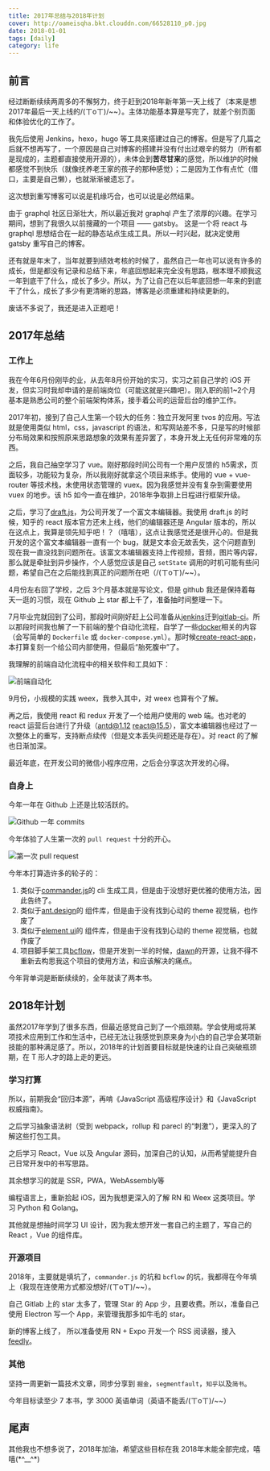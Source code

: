 ```yaml
---
title: 2017年总结与2018年计划
cover: http://oameisqha.bkt.clouddn.com/66528110_p0.jpg
date: 2018-01-01
tags: [daily]
category: life
---
```


## 前言

经过断断续续两周多的不懈努力，终于赶到2018年新年第一天上线了（本来是想2017年最后一天上线的/(ㄒoㄒ)/~~）。主体功能基本算是写完了，就差个别页面和体验优化的工作了。

我先后使用 Jenkins，hexo，hugo 等工具来搭建过自己的博客。但是写了几篇之后就不想再写了，一个原因是自己对博客的搭建并没有付出过艰辛的努力（所有都是现成的，主题都直接使用开源的），未体会到**苦尽甘来**的感觉，所以维护的时候都感觉不到快乐（就像抚养老王家的孩子的那种感觉）；二是因为工作有点忙（借口，主要是自己懒），也就渐渐被遗忘了。

这次想到重写博客可以说是机缘巧合，也可以说是必然结果。

由于 graphql 社区日渐壮大，所以最近我对 graphql 产生了浓厚的兴趣。在学习期间，想到了我很久以前搜藏的一个项目 —— gatsby。 这是一个将 react 与 graphql 思想结合在一起的静态站点生成工具。所以一时兴起，就决定使用 gatsby 重写自己的博客。

还有就是年末了，当年就要到绩效考核的时候了，虽然自己一年也可以说有许多的成长，但是都没有记录和总结下来，年底回想起来完全没有思路，根本理不顺我这一年到底干了什么，成长了多少。所以，为了让自己在以后年底回想一年来的到底干了什么，成长了多少有更清晰的思路，博客是必须重建和持续更新的。

废话不多说了，我还是进入正题吧！


## 2017年总结

### 工作上

我在今年6月份刚毕的业，从去年8月份开始的实习，实习之前自己学的 iOS 开发，但实习时我却申请的是前端岗位（可能这就是兴趣吧）。刚入职的前1~2个月基本是熟悉公司的整个前端架构体系，接手着公司的运营后台的维护工作。

2017年初，接到了自己人生第一个较大的任务：独立开发阿里 tvos 的应用。写法就是使用类似 html，css，javascript 的语法，和写网站差不多，只是写的时候部分布局效果和按照原来思路想象的效果有差异罢了，本身开发上无任何非常难的东西。

之后，我自己抽空学习了 vue。刚好那段时间公司有一个用户反馈的 h5需求，页面较多，功能较为复杂，所以我刚好就拿这个项目来练手。使用的 vue + vue-router 等技术栈，未使用状态管理的 vuex。因为我感觉并没有复杂到需要使用 vuex 的地步。该 h5 如今一直在维护，2018年争取排上日程进行框架升级。

之后，学习了[draft.js](https://draftjs.org/)，为公司开发了一个富文本编辑器。我使用 draft.js 的时候，知乎的 react 版本官方还未上线，他们的编辑器还是 Angular 版本的，所以在这点上，我算是领先知乎吧！？（嘻嘻），这点让我感觉还是很开心的。但是我开发的这个富文本编辑器一直有一个 bug，就是文本会无故丢失，这个问题直到现在我一直没找到问题所在。该富文本编辑器支持上传视频，音频，图片等内容，那么就是牵扯到异步操作，个人感觉应该是自己 `setState` 调用的时机可能有些问题，希望自己在之后能找到真正的问题所在吧（/(ㄒoㄒ)/~~）。

4月份左右回了学校，之后 3个月基本就是写论文，但是 github 我还是保持着每天一逛的习惯，现在 Github 上 star 都上千了，准备抽时间整理一下。

7月毕业完就回到了公司，那段时间刚好赶上公司准备从[jenkins](https://jenkins-ci.org/)迁到[gitlab-ci](https://about.gitlab.com/features/gitlab-ci-cd/)。所以那段时间我也解了一下前端的整个自动化流程，自学了一些[docker](https://www.docker.com/)相关的内容（会写简单的 `Dockerfile` 或 `docker-compose.yml`）。那时候[create-react-app](https://github.com/facebookincubator/create-react-app)，本打算复刻一个给公司内部使用，但最后“胎死腹中”了。

我理解的前端自动化流程中的相关软件和工具如下：

![前端自动化](http://oameisqha.bkt.clouddn.com/WX20180102-221209@2x.png)

9月份，小规模的实践 weex，我参入其中，对 weex 也算有个了解。

再之后，我使用 react 和 redux 开发了一个给用户使用的 web 端。也对老的 react 运营后台进行了升级（antd@1.12 react@15.5），富文本编辑器也经过了一次整体上的重写，支持断点续传（但是文本丢失问题还是存在）。对 react 的了解也日渐加深。

最近年底，在开发公司的微信小程序应用，之后会分享这次开发的心得。

### 自身上

今年一年在 Github 上还是比较活跃的。

![Github 一年 commits](http://oameisqha.bkt.clouddn.com/WX20180102-223136@2x.png)

今年体验了人生第一次的 `pull request` 十分的开心。

![第一次 pull request](http://oameisqha.bkt.clouddn.com/WX20180102-222041@2x.png)

今年本打算造许多的轮子的：

1. 类似于[commander.js](https://github.com/tj/commander.js)的 cli 生成工具，但是由于没想好更优雅的使用方法，因此告终了。
2. 类似于[ant.design](https://github.com/ant-design/ant-design)的 组件库，但是由于没有找到心动的 theme
 视觉稿，也作废了
3. 类似于[element ui](https://github.com/ElemeFE/element)的 组件库，但是由于没有找到心动的 theme 视觉稿，也就作废了
4. 项目脚手架工具[bcflow](https://github.com/the-bcflow/bcflow)，但是开发到一半的时候，[dawn](https://github.com/alibaba/dawn)的开源，让我不得不重新去构思我这个项目的使用方法，和应该解决的痛点。

今年背单词是断断续续的，全年就读了两本书。


## 2018年计划

虽然2017年学到了很多东西，但最近感觉自己到了一个瓶颈期。学会使用或将某项技术应用到工作和生活中，已经无法让我感觉到原来身为小白的自己学会某项新技能的那种满足感了。所以，2018年的计划首要目标就是快速的让自己突破瓶颈期，在 T 形人才的路上走的更远。

### 学习打算

所以，前期我会“回归本源”，再啃《JavaScript 高级程序设计》和《JavaScript 权威指南》。

之后学习抽象语法树（受到 webpack，rollup 和 parecl 的“刺激”），更深入的了解这些打包工具。

之后学习 React，Vue 以及 Angular 源码，加深自己的认知，从而希望能提升自己日常开发中的书写思路。

其余想学习的就是 SSR，PWA，WebAssembly等

编程语言上，重新拾起 iOS，因为我想更深入的了解 RN 和 Weex 这类项目。学习 Python 和 Golang。

其他就是想抽时间学习 UI 设计，因为我太想开发一套自己的主题了，写自己的 React ，Vue 的组件库。

### 开源项目

2018年，主要就是填坑了，`commander.js` 的坑和 `bcflow` 的坑，我都得在今年填上（我现在连使用方式都没想好/(ㄒoㄒ)/~~）。

自己 Gitlab 上的 star 太多了，管理 Star 的 App 少，且要收费。所以，准备自己使用 Electron 写一个 App，来管理我那多如牛毛的 star。

新的博客上线了， 所以准备使用 RN + Expo 开发一个 RSS 阅读器，接入[feedly](https://feedly.com/)。


### 其他

坚持一周更新一篇技术文章，同步分享到 `掘金`，`segmentfault`，`知乎`以及`简书`。

今年目标读至少 7 本书，学 3000 英语单词（英语不能丢/(ㄒoㄒ)/~~）


## 尾声

其他我也不想多说了，2018年加油，希望这些目标在我 2018年末能全部完成，嘻嘻(\*^__^\*)
